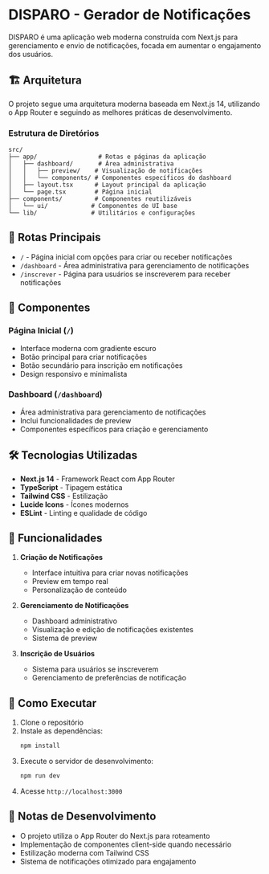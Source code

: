 # DISPARO - Gerador de Notificações

DISPARO é uma aplicação web moderna construída com Next.js para gerenciamento e envio de notificações, focada em aumentar o engajamento dos usuários.

## 🏗️ Arquitetura

O projeto segue uma arquitetura moderna baseada em Next.js 14, utilizando o App Router e seguindo as melhores práticas de desenvolvimento.

### Estrutura de Diretórios

```
src/
├── app/                 # Rotas e páginas da aplicação
│   ├── dashboard/       # Área administrativa
│   │   ├── preview/    # Visualização de notificações
│   │   └── components/ # Componentes específicos do dashboard
│   ├── layout.tsx      # Layout principal da aplicação
│   └── page.tsx        # Página inicial
├── components/         # Componentes reutilizáveis
│   └── ui/            # Componentes de UI base
└── lib/               # Utilitários e configurações
```

## 🚀 Rotas Principais

- `/` - Página inicial com opções para criar ou receber notificações
- `/dashboard` - Área administrativa para gerenciamento de notificações
- `/inscrever` - Página para usuários se inscreverem para receber notificações

## 🎨 Componentes

### Página Inicial (`/`)

- Interface moderna com gradiente escuro
- Botão principal para criar notificações
- Botão secundário para inscrição em notificações
- Design responsivo e minimalista

### Dashboard (`/dashboard`)

- Área administrativa para gerenciamento de notificações
- Inclui funcionalidades de preview
- Componentes específicos para criação e gerenciamento

## 🛠️ Tecnologias Utilizadas

- **Next.js 14** - Framework React com App Router
- **TypeScript** - Tipagem estática
- **Tailwind CSS** - Estilização
- **Lucide Icons** - Ícones modernos
- **ESLint** - Linting e qualidade de código

## 🎯 Funcionalidades

1. **Criação de Notificações**

   - Interface intuitiva para criar novas notificações
   - Preview em tempo real
   - Personalização de conteúdo

2. **Gerenciamento de Notificações**

   - Dashboard administrativo
   - Visualização e edição de notificações existentes
   - Sistema de preview

3. **Inscrição de Usuários**
   - Sistema para usuários se inscreverem
   - Gerenciamento de preferências de notificação

## 🚀 Como Executar

1. Clone o repositório
2. Instale as dependências:
   ```bash
   npm install
   ```
3. Execute o servidor de desenvolvimento:
   ```bash
   npm run dev
   ```
4. Acesse `http://localhost:3000`

## 🎯 Notas de Desenvolvimento

- O projeto utiliza o App Router do Next.js para roteamento
- Implementação de componentes client-side quando necessário
- Estilização moderna com Tailwind CSS
- Sistema de notificações otimizado para engajamento
